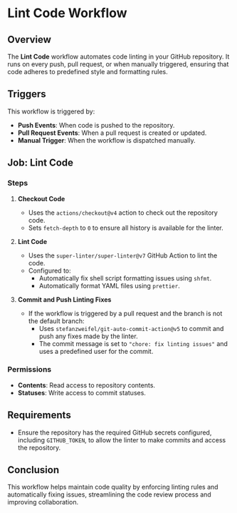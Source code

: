 # Lint Code Workflow

## Overview
The **Lint Code** workflow automates code linting in your GitHub repository. It runs on every push, pull request, or when manually triggered, ensuring that code adheres to predefined style and formatting rules.

## Triggers
This workflow is triggered by:
- **Push Events**: When code is pushed to the repository.
- **Pull Request Events**: When a pull request is created or updated.
- **Manual Trigger**: When the workflow is dispatched manually.

## Job: Lint Code

### Steps
1. **Checkout Code**
   - Uses the `actions/checkout@v4` action to check out the repository code.
   - Sets `fetch-depth` to `0` to ensure all history is available for the linter.

2. **Lint Code**
   - Uses the `super-linter/super-linter@v7` GitHub Action to lint the code.
   - Configured to:
     - Automatically fix shell script formatting issues using `shfmt`.
     - Automatically format YAML files using `prettier`.

3. **Commit and Push Linting Fixes**
   - If the workflow is triggered by a pull request and the branch is not the default branch:
     - Uses `stefanzweifel/git-auto-commit-action@v5` to commit and push any fixes made by the linter.
     - The commit message is set to `"chore: fix linting issues"` and uses a predefined user for the commit.

### Permissions
- **Contents**: Read access to repository contents.
- **Statuses**: Write access to commit statuses.

## Requirements
- Ensure the repository has the required GitHub secrets configured, including `GITHUB_TOKEN`, to allow the linter to make commits and access the repository.

## Conclusion
This workflow helps maintain code quality by enforcing linting rules and automatically fixing issues, streamlining the code review process and improving collaboration.
